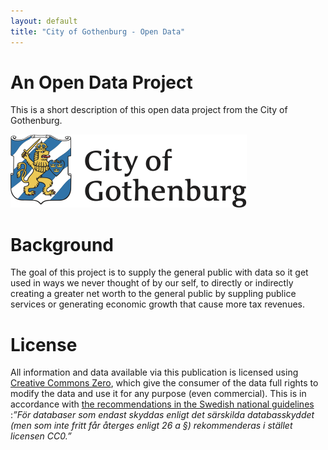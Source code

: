 ```yaml
---
layout: default
title: "City of Gothenburg - Open Data"
---
```


# An Open Data Project

This is a short description of this open data project from the City of Gothenburg.

<img src="images/city_of_gothenburg_wide.png" class="inline"/>

# Background

The goal of this project is to supply the general public with data so it get used in ways we never thought of by our self, 
to directly or indirectly creating a greater net worth to the general public by suppling publice services or generating
economic growth that cause more tax revenues.

# License

All information and data available via this publication is licensed using
[Creative Commons Zero](https://creativecommons.org/publicdomain/zero/1.0/), which give the consumer of the data full
rights to modify the data and use it for any purpose (even commercial). This is in accordance with
[the recommendations in the Swedish national guidelines](http://www.vidareutnyttjande.se/juridik-och-rekommendationer/tillgangligorande-pa-natet-huvudalternativet/vilka-informationsresurser-bor-finnas-tillgangliga/myndighetens-villkor-for-vidareutnyttjande-etc/)
:_”För databaser som endast skyddas enligt det särskilda databasskyddet (men som inte fritt får återges enligt 26 a §)
rekommenderas i stället licensen CC0.”_


